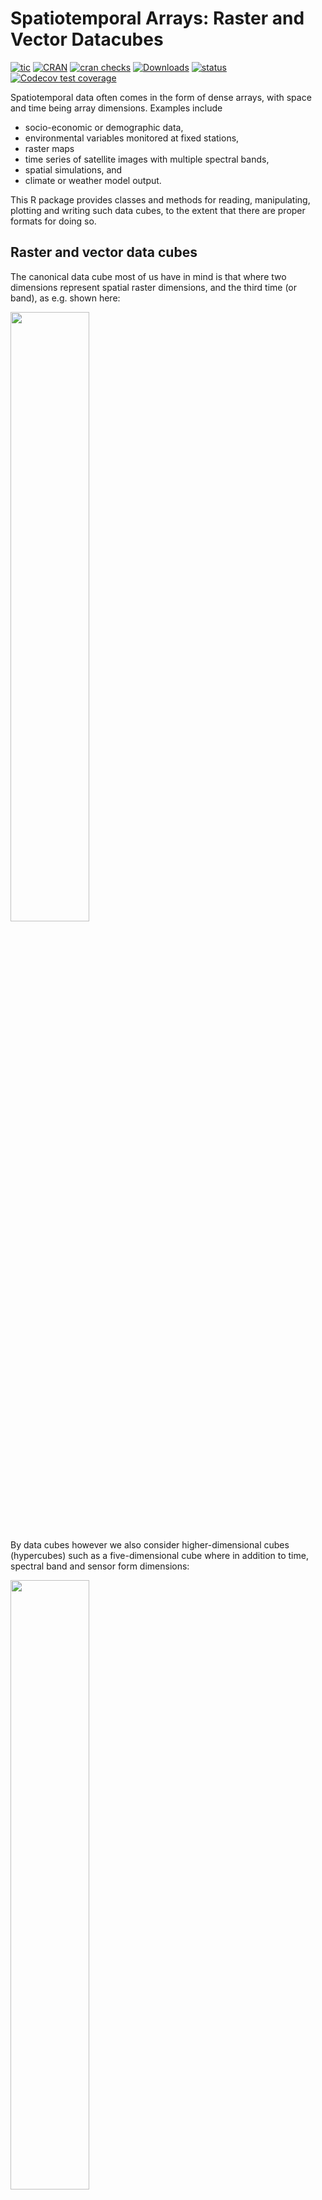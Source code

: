 
# Spatiotemporal Arrays: Raster and Vector Datacubes

<!-- badges: start -->

[![tic](https://github.com/r-spatial/stars/workflows/tic/badge.svg?branch=main)](https://github.com/r-spatial/stars/actions)
[![CRAN](https://www.r-pkg.org/badges/version/stars)](https://cran.r-project.org/package=stars)
[![cran
checks](https://cranchecks.info/badges/worst/stars)](https://cran.r-project.org/web/checks/check_results_stars.html)
[![Downloads](https://cranlogs.r-pkg.org/badges/stars?color=brightgreen)](https://www.r-pkg.org/pkg/stars)
[![status](https://tinyverse.netlify.com/badge/stars)](https://CRAN.R-project.org/package=stars)
[![Codecov test
coverage](https://codecov.io/gh/r-spatial/stars/branch/main/graph/badge.svg)](https://app.codecov.io/gh/r-spatial/stars?branch=main)
<!-- badges: end -->

Spatiotemporal data often comes in the form of dense arrays, with space
and time being array dimensions. Examples include

  - socio-economic or demographic data,
  - environmental variables monitored at fixed stations,
  - raster maps
  - time series of satellite images with multiple spectral bands,
  - spatial simulations, and
  - climate or weather model output.

This R package provides classes and methods for reading, manipulating,
plotting and writing such data cubes, to the extent that there are
proper formats for doing so.

## Raster and vector data cubes

The canonical data cube most of us have in mind is that where two
dimensions represent spatial raster dimensions, and the third time (or
band), as e.g. shown here:

<img src="https://raw.githubusercontent.com/r-spatial/stars/master/images/cube1.png" width="50%" />

By data cubes however we also consider higher-dimensional cubes
(hypercubes) such as a five-dimensional cube where in addition to time,
spectral band and sensor form dimensions:

<img src="https://raw.githubusercontent.com/r-spatial/stars/master/images/cube2.png" width="50%" />

or lower-dimensional cubes such as a raster image:

``` r
suppressPackageStartupMessages(library(dplyr))
library(stars)
# Loading required package: abind
# Loading required package: sf
# Linking to GEOS 3.10.1, GDAL 3.4.0, PROJ 8.2.0; sf_use_s2() is TRUE
tif = system.file("tif/L7_ETMs.tif", package = "stars")
read_stars(tif) %>%
  slice(index = 1, along = "band") %>%
  plot()
```

![](man/figures/README-plot1-1.png)<!-- -->

Raster data do not need to be regular and aligned with North/East, and
package `stars` supports besides *regular* also *rotated*, *sheared*,
*rectilinear* and *curvilinear* rasters:

![](man/figures/README-plot2-1.png)<!-- -->

Vector data cubes arise when we do not have two regularly discretized
spatial dimensions, but a single dimension that points to distinct
spatial feature geometries, such as polygons (e.g. denoting
administrative regions):

<img src="https://raw.githubusercontent.com/r-spatial/stars/master/images/cube3.png" width="50%" />

or points (e.g. denoting sensor locations):

<img src="https://raw.githubusercontent.com/r-spatial/stars/master/images/cube4.png" width="50%" />

NetCDF’s CF-convention calls this a [discrete
axis](https://cfconventions.org/Data/cf-conventions/cf-conventions-1.8/cf-conventions.html#discrete-axis).

## NetCDF, GDAL

`stars` provides two functions to read data: `read_ncdf` and
`read_stars`, where the latter reads through GDAL. (In the future, both
will be integrated in `read_stars`.) For reading NetCDF files, package
`RNetCDF` is used, for reading through GDAL, package `sf` provides the
binary linking to GDAL.

For vector and raster operations, `stars` uses as much as possible the
routines available in GDAL and PROJ (e.g. `st_transform`, `rasterize`,
`polygonize`, `warp`). Read more about this in the vignette on
[vector-raster conversions, reprojection,
warping](https://r-spatial.github.io/stars/articles/stars5.html).

## Out-of-memory (on-disk) rasters

Package `stars` provides `stars_proxy` objects (currently only when read
through GDAL), which contain only the dimensions metadata and pointers
to the files on disk. These objects work lazily: reading and processing
data is postponed to the moment that pixels are really needed (at plot
time, or when writing to disk), and is done at the lowest spatial
resolution possible that still fulfills the resolution of the graphics
device. More details are found in the [stars proxy
vignette](https://r-spatial.github.io/stars/articles/stars2.html).

The following methods are currently available for `stars_proxy` objects:

``` r
methods(class = "stars_proxy")
#  [1] [               [[<-            [<-             adrop          
#  [5] aggregate       aperm           as.data.frame   c              
#  [9] coerce          dim             droplevels      filter         
# [13] hist            initialize      is.na           Math           
# [17] merge           mutate          Ops             plot           
# [21] predict         print           pull            rename         
# [25] select          show            slice           slotsFromS3    
# [29] split           st_apply        st_as_sf        st_as_stars    
# [33] st_crop         st_dimensions<- st_downsample   st_mosaic      
# [37] st_redimension  st_sample       st_set_bbox     transmute      
# [41] write_stars    
# see '?methods' for accessing help and source code
```

## Raster and vector time series analysis example

In the following, a curvilinear grid with hourly precipitation values of
a hurricane is imported and the first 12 time steps are plotted:

``` r
prec_file = system.file("nc/test_stageiv_xyt.nc", package = "stars")
(prec = read_stars(prec_file))
# stars object with 3 dimensions and 1 attribute
# attribute(s):
#                              Min. 1st Qu. Median     Mean 3rd Qu.   Max.
# test_stageiv_xyt.nc [kg/m^2]    0       0   0.75 4.143009    4.63 163.75
# dimension(s):
#      from  to                  offset   delta  refsys point
# x       1  87                      NA      NA  WGS 84    NA
# y       1 118                      NA      NA  WGS 84    NA
# time    1  23 2018-09-13 19:00:00 UTC 1 hours POSIXct    NA
#                                      values x/y
# x    [87x118] -80.6113 [°],...,-74.8822 [°] [x]
# y      [87x118] 32.4413 [°],...,37.6193 [°] [y]
# time                                   NULL    
# curvilinear grid
sf::read_sf(system.file("gpkg/nc.gpkg", package = "sf"), "nc.gpkg") %>%
  st_transform(st_crs(prec)) -> nc # transform from NAD27 to WGS84
nc_outline = st_union(st_geometry(nc))
plot_hook = function() plot(nc_outline, border = 'red', add = TRUE)
prec %>%
  slice(index = 1:12, along = "time") %>%
  plot(downsample = c(3, 3, 1), hook = plot_hook)
```

![](man/figures/README-plot3-1.png)<!-- -->

and next, intersected with with the counties of North Carolina, where
the maximum precipitation intensity was obtained per county, and
plotted:

``` r
a = aggregate(prec, by = nc, FUN = max)
plot(a, max.plot = 23, border = 'grey', lwd = .5)
```

![](man/figures/README-plot4-1.png)<!-- -->

We can integrate over (reduce) time, for instance to find out *when* the
maximum precipitation occurred. The following code finds the time index,
and then the corresponding time value:

``` r
index_max = function(x) ifelse(all(is.na(x)), NA, which.max(x))
st_apply(a, "geom", index_max) %>%
  mutate(when = st_get_dimension_values(a, "time")[.$index_max]) %>%
  select(when) %>%
  plot(key.pos = 1, main = "time of maximum precipitation")
```

![](man/figures/README-plot5-1.png)<!-- -->

## Other packages for data cubes

### [`gdalcubes`](https://github.com/appelmar/gdalcubes_R/)

Package `gdalcubes` can be used to create data cubes (or functions from
them) from image collections, sets of multi-band images with varying

  - spatial resolution
  - spatial extent
  - coordinate reference systems (e.g., spread over multiple UTM zones)
  - observation times

and does this by resampling and/or aggregating over space and/or time.
It reuses GDAL VRT’s and gdalwarp for spatial resampling and/or warping,
and handles temporal resampling or aggregation itself.

### [`ncdfgeom`](https://github.com/USGS-R/ncdfgeom)

`ncdfgeom` reads and writes vector data cubes from and to netcdf files
in a standards-compliant way.

### [`raster`](https://github.com/rspatial/raster/)

Package `raster` is a powerful package for handling raster maps and
stacks of raster maps both in memory and on disk, but does not address

  - non-raster time series,
  - multi-attribute rasters time series
  - rasters with mixed type attributes (e.g., numeric, logical, factor,
    POSIXct)
  - rectilinear or curvilinear rasters

A list of `stars` commands matching existing `raster` commands is found
in this
[wiki](https://github.com/r-spatial/stars/wiki/How-%60raster%60-functions-map-to-%60stars%60-functions).
A list of translations in the opposite direction (from `stars` to
`raster`) still needs to be made.

## Other `stars` resources:

  - blog posts: [first](https://r-spatial.org/r/2017/11/23/stars1.html),
    [second](https://www.r-spatial.org/r/2018/03/22/stars2.html),
    [third](https://www.r-spatial.org/r/2018/03/23/stars3.html)
  - vignettes:
    [first](https://r-spatial.github.io/stars/articles/stars1.html),
    [second](https://r-spatial.github.io/stars/articles/stars2.html),
    [third](https://r-spatial.github.io/stars/articles/stars3.html),
    [fourth](https://r-spatial.github.io/stars/articles/stars4.html),
    [fifth](https://r-spatial.github.io/stars/articles/stars5.html)
  - the original [R Consortium
    proposal](https://github.com/edzer/stars/blob/master/PROPOSAL.md).

### Acknowledgment

This project has been realized with financial
[support](https://www.r-consortium.org/blog/2017/04/03/q1-2017-isc-grants)
from the

<a href="https://www.r-consortium.org/projects/awarded-projects">
<img src="http://pebesma.staff.ifgi.de/RConsortium_Horizontal_Pantone.png" width="400">
</a>
